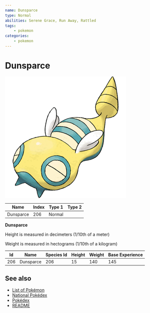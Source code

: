 ```yaml
---
name: Dunsparce
type: Normal
abilities: Serene Grace, Run Away, Rattled
tags:
    - pokemon
categories:
    - pokemon
---
```


# Dunsparce


![Dunsparce](images/206.png)

| **Name** | **Index** | **Type 1** | **Type 2** |
|----|----|----|----|
| Dunsparce | 206 | Normal  |  |

**Dunsparce** 


Height is measured in decimeters (1/10th of a meter)

Weight is measured in hectograms (1/10th of a kilogram)

| **Id** | **Name** | **Species Id** | **Height** | **Weight** | **Base Experience** |
|--------|----------|----------------|------------|------------|---------------------|
| 206 | Dunsparce | 206 | 15 | 140 | 145 |


## See also

- [List of Pokémon](../pokemon.md)
- [National Pokédex](../national_pokedex.md)
- [Pokédex](../pokedex.md)
- [README](../README.md)
